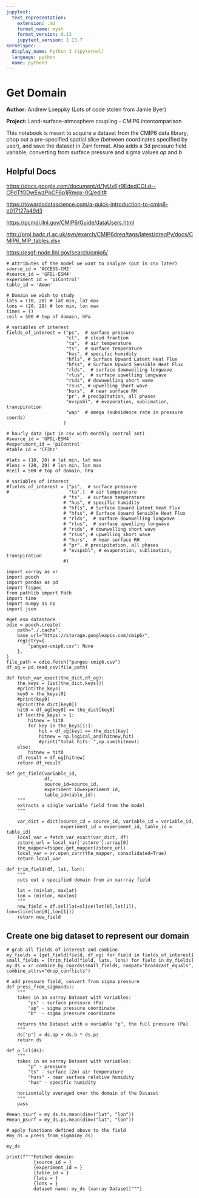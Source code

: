 ```yaml
---
jupytext:
  text_representation:
    extension: .md
    format_name: myst
    format_version: 0.13
    jupytext_version: 1.13.7
kernelspec:
  display_name: Python 3 (ipykernel)
  language: python
  name: python3
---
```


# Get Domain

**Author:** Andrew Loeppky (Lots of code stolen from Jamie Byer)

**Project:** Land-surface-atmosphere coupling - CMIP6 intercomparison 

This notebook is meant to acquire a dataset from the CMIP6 data library, chop out a pre-specified spatial slice (between coordinates specified by user), and save the dataset in Zarr format. Also adds a 3d pressure field variable, converting from surface pressure and sigma values $ap$ and $b$

## Helpful Docs

https://docs.google.com/document/d/1yUx6jr9EdedCOLd--CPdTfGDwEwzPpCF6p1jRmqx-0Q/edit#

https://towardsdatascience.com/a-quick-introduction-to-cmip6-e017127a49d3

https://pcmdi.llnl.gov/CMIP6/Guide/dataUsers.html

http://proj.badc.rl.ac.uk/svn/exarch/CMIP6dreq/tags/latest/dreqPy/docs/CMIP6_MIP_tables.xlsx

https://esgf-node.llnl.gov/search/cmip6/

```{code-cell} ipython3
# Attributes of the model we want to analyze (put in csv later)
source_id = 'ACCESS-CM2'
#source_id = 'GFDL-ESM4'
experiment_id = 'piControl'
table_id = 'Amon'

# Domain we wish to study
lats = (10, 20) # lat min, lat max
lons = (20, 29) # lon min, lon max
times = ()
ceil = 500 # top of domain, hPa

# variables of interest
fields_of_interest = ("ps",  # surface pressure
                      "cl",  # cloud fraction
                      "ta",  # air temperature
                      "ts",  # surface temperature
                      "hus", # specific humidity
                      "hfls", # Surface Upward Latent Heat Flux
                      "hfss", # Surface Upward Sensible Heat Flux
                      "rlds",  # surface downwelling longwave
                      "rlus",  # surface upwelling longwave
                      "rsds", # downwelling short wave
                      "rsus", # upwelling short wave
                      "hurs",  # near surface RH
                      "pr", # precipitation, all phases
                      "evspsbl", # evaporation, sublimation, transpiration
                      "wap"  # omega (subsidence rate in pressure coords)
                     )
```

```{code-cell} ipython3
# hourly data (put in csv with monthly control set)
#source_id = 'GFDL-ESM4'
#experiment_id = 'piControl'
#table_id = 'CF3hr'

#lats = (10, 20) # lat min, lat max
#lons = (20, 29) # lon min, lon max
#ceil = 500 # top of domain, hPa

# variables of interest
#fields_of_interest = ("ps",  # surface pressure
#                      "ta",)  # air temperature
                     # "ts",  # surface temperature
                     # "hus", # specific humidity
                     # "hfls", # Surface Upward Latent Heat Flux
                     # "hfss", # Surface Upward Sensible Heat Flux
                     # "rlds",  # surface downwelling longwave
                     # "rlus",  # surface upwelling longwave
                     # "rsds", # downwelling short wave
                     # "rsus", # upwelling short wave
                     # "hurs",  # near surface RH
                     # "pr", # precipitation, all phases
                     # "evspsbl", # evaporation, sublimation, transpiration
                     #)
```

```{code-cell} ipython3
import xarray as xr
import pooch
import pandas as pd
import fsspec
from pathlib import Path
import time
import numpy as np
import json
```

```{code-cell} ipython3
#get esm datastore
odie = pooch.create(
    path="./.cache",
    base_url="https://storage.googleapis.com/cmip6/",
    registry={
        "pangeo-cmip6.csv": None
    },
)
file_path = odie.fetch("pangeo-cmip6.csv")
df_og = pd.read_csv(file_path)
```

```{code-cell} ipython3
def fetch_var_exact(the_dict,df_og):
    the_keys = list(the_dict.keys())
    #print(the_keys)
    key0 = the_keys[0]
    #print(key0)
    #print(the_dict[key0])
    hit0 = df_og[key0] == the_dict[key0]
    if len(the_keys) > 1:
        hitnew = hit0
        for key in the_keys[1:]:
            hit = df_og[key] == the_dict[key]
            hitnew = np.logical_and(hitnew,hit)
            #print("total hits: ",np.sum(hitnew))
    else:
        hitnew = hit0
    df_result = df_og[hitnew]
    return df_result
```

```{code-cell} ipython3
def get_field(variable_id, 
              df,
              source_id=source_id,
              experiment_id=experiment_id,
              table_id=table_id):
    """
    extracts a single variable field from the model
    """

    var_dict = dict(source_id = source_id, variable_id = variable_id,
                    experiment_id = experiment_id, table_id = table_id)
    local_var = fetch_var_exact(var_dict, df)
    zstore_url = local_var['zstore'].array[0]
    the_mapper=fsspec.get_mapper(zstore_url)
    local_var = xr.open_zarr(the_mapper, consolidated=True)
    return local_var
```

```{code-cell} ipython3
def trim_field(df, lat, lon):
    """
    cuts out a specified domain from an xarrray field
    
    lat = (minlat, maxlat)
    lon = (minlon, maxlon)
    """
    new_field = df.sel(lat=slice(lat[0],lat[1]), lon=slice(lon[0],lon[1]))
    return new_field
```

## Create one big dataset to represent our domain

```{code-cell} ipython3
# grab all fields of interest and combine
my_fields = [get_field(field, df_og) for field in fields_of_interest]
small_fields = [trim_field(field, lats, lons) for field in my_fields]
my_ds = xr.combine_by_coords(small_fields, compat="broadcast_equals", combine_attrs="drop_conflicts")
```

```{code-cell} ipython3
# add pressure field, convert from sigma pressure
def press_from_sigma(ds):
    """
    takes in an xarray Dataset with variables:
        "ps" - surface pressure (Pa)
        "ap" - sigma pressure coordinate
        "b"  - sigma pressure coordinate

    returns the Dataset with a variable "p", the full pressure (Pa)
    """
    ds["p"] = ds.ap + ds.b * ds.ps
    return ds
```

```{code-cell} ipython3
def p_lcl(ds):
    """
    takes in an xarray Dataset with variables:
        "p" - pressure
        "ts" - surface (2m) air temperature
        "hurs" - near surface relative humidity
        "hus" - specific humidity
        
    horizontally averaged over the domain of the Dataset
    """
    pass
```

```{code-cell} ipython3
#mean_tsurf = my_ds.ts.mean(dim=("lat", "lon"))
#mean_psurf = my_ds.ps.mean(dim=("lat", "lon"))
```

```{code-cell} ipython3
# apply functions defined above to the field
#my_ds = press_from_sigma(my_ds)
```

```{code-cell} ipython3
my_ds
```

```{code-cell} ipython3
print(f"""Fetched domain:
          {source_id = }
          {experiment_id = }
          {table_id = }
          {lats = }
          {lons = }
          dataset name: my_ds (xarray Dataset)""")
```
